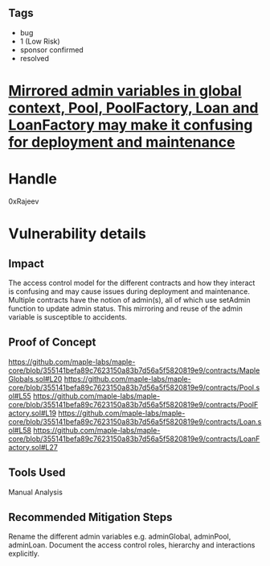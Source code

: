 ## Tags

- bug
- 1 (Low Risk)
- sponsor confirmed
- resolved

# [Mirrored admin variables in global context, Pool, PoolFactory, Loan and LoanFactory may make it confusing for deployment and maintenance](https://github.com/code-423n4/2021-04-maple-findings/issues/36) 

# Handle

0xRajeev


# Vulnerability details

## Impact

The access control model for the different contracts and how they interact is confusing and may cause issues during deployment and maintenance. Multiple contracts have the notion of admin(s), all of which use setAdmin function to update admin status. This mirroring and reuse of the admin variable is susceptible to accidents.

## Proof of Concept

https://github.com/maple-labs/maple-core/blob/355141befa89c7623150a83b7d56a5f5820819e9/contracts/MapleGlobals.sol#L20
https://github.com/maple-labs/maple-core/blob/355141befa89c7623150a83b7d56a5f5820819e9/contracts/Pool.sol#L55
https://github.com/maple-labs/maple-core/blob/355141befa89c7623150a83b7d56a5f5820819e9/contracts/PoolFactory.sol#L19
https://github.com/maple-labs/maple-core/blob/355141befa89c7623150a83b7d56a5f5820819e9/contracts/Loan.sol#L58
https://github.com/maple-labs/maple-core/blob/355141befa89c7623150a83b7d56a5f5820819e9/contracts/LoanFactory.sol#L27

## Tools Used

Manual Analysis

## Recommended Mitigation Steps

Rename the different admin variables e.g. adminGlobal, adminPool, adminLoan. Document the access control roles, hierarchy and interactions explicitly.


